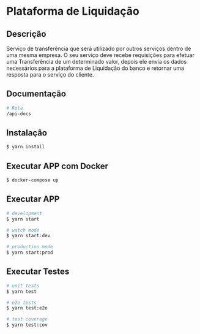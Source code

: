 # Plataforma de Liquidação

## Descrição

Serviço de transferência que será utilizado por outros serviços dentro de uma
mesma empresa. O seu serviço deve recebe requisições para efetuar uma Transferência de um
determinado valor, depois ele envia os dados necessários para a plataforma de
Liquidação do banco e retornar uma resposta para o serviço do cliente.

## Documentação
```bash
# Rota
/api-docs
```

## Instalação

```bash
$ yarn install
```

## Executar APP com Docker

```bash
$ docker-compose up
```

## Executar APP

```bash
# development
$ yarn start

# watch mode
$ yarn start:dev

# production mode
$ yarn start:prod
```

## Executar Testes

```bash
# unit tests
$ yarn test

# e2e tests
$ yarn test:e2e

# test coverage
$ yarn test:cov
```